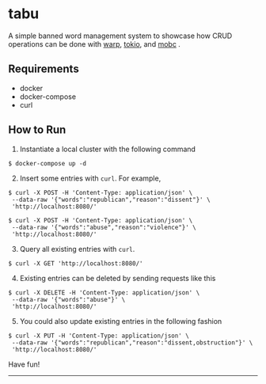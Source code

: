 # tabu

A simple banned word management system to showcase how CRUD operations can
be done with [warp][1], [tokio][2], and [mobc][3] .

## Requirements

- docker
- docker-compose
- curl

## How to Run

1. Instantiate a local cluster with the following command

```
$ docker-compose up -d
```

2. Insert some entries with `curl`. For example,

```
$ curl -X POST -H 'Content-Type: application/json' \
 --data-raw '{"words":"republican","reason":"dissent"}' \
 'http://localhost:8080/'

$ curl -X POST -H 'Content-Type: application/json' \
 --data-raw '{"words":"abuse","reason":"violence"}' \
 'http://localhost:8080/'
```

3. Query all existing entries with `curl`.

```
$ curl -X GET 'http://localhost:8080/'
```

4. Existing entries can be deleted by sending requests like this

```
$ curl -X DELETE -H 'Content-Type: application/json' \
 --data-raw '{"words":"abuse"}' \
 'http://localhost:8080/'
```

5. You could also update existing entries in the following fashion

```
$ curl -X PUT -H 'Content-Type: application/json' \
 --data-raw '{"words":"republican","reason":"dissent,obstruction"}' \
 'http://localhost:8080/'
```

Have fun!

---
[1]:https://docs.rs/warp/
[2]:https://docs.rs/tokio/
[3]:https://docs.rs/mobc/
